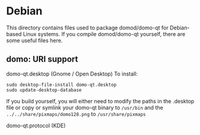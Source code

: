 
Debian
====================
This directory contains files used to package domod/domo-qt
for Debian-based Linux systems. If you compile domod/domo-qt yourself, there are some useful files here.

## domo: URI support ##


domo-qt.desktop  (Gnome / Open Desktop)
To install:

	sudo desktop-file-install domo-qt.desktop
	sudo update-desktop-database

If you build yourself, you will either need to modify the paths in
the .desktop file or copy or symlink your domo-qt binary to `/usr/bin`
and the `../../share/pixmaps/domo128.png` to `/usr/share/pixmaps`

domo-qt.protocol (KDE)

